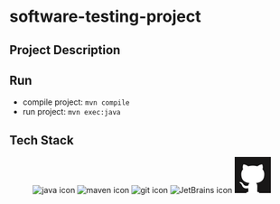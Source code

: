 # software-testing-project

## Project Description

## Run
- compile project: `mvn compile`
- run project: `mvn exec:java`

## Tech Stack
<p align="center">
    <img src="https://www.vectorlogo.zone/logos/java/java-icon.svg" alt="java icon" />
    <img src="https://www.vectorlogo.zone/logos/apache_maven/apache_maven-icon.svg" alt="maven icon" />
    <img src="https://www.vectorlogo.zone/logos/git-scm/git-scm-icon.svg" alt="git icon" />
    <img src="https://www.vectorlogo.zone/logos/jetbrains/jetbrains-icon.svg" alt="JetBrains icon" />
    <img src="https://raw.githubusercontent.com/edent/SuperTinyIcons/master/images/svg/github.svg" alt="github icon" width="64" height="64"/>
</p>